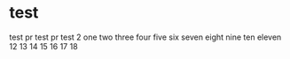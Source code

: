 # test
test
pr test
pr test 2
one
two
three
four
five
six
seven
eight
nine
ten
eleven
12
13
14
15
16
17
18
